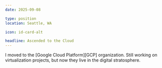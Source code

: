 ```yaml
---
date: 2025-09-08

type: position
location: Seattle, WA

icon: id-card-alt

headline: Ascended to the Cloud
---
```


I moved to the [Google Cloud Platform][GCP] organization.
Still working on virtualization projects,
but now they live in the digital stratosphere.
